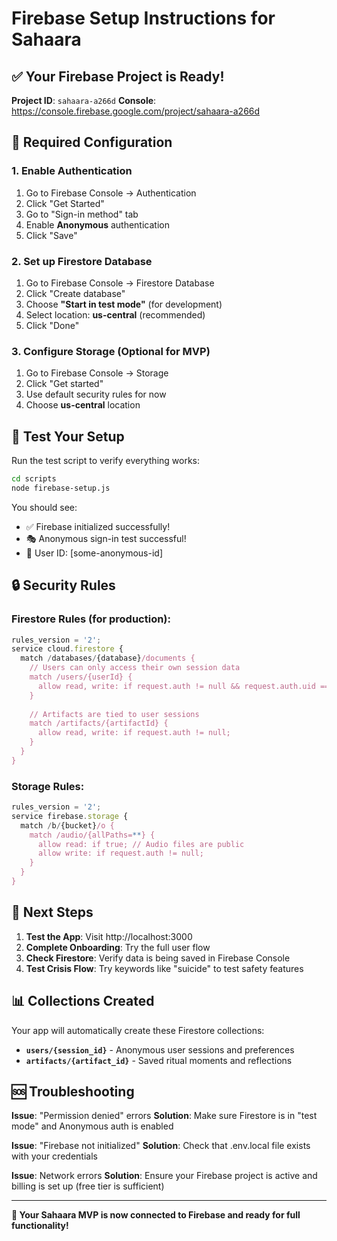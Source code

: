# Firebase Setup Instructions for Sahaara

## ✅ Your Firebase Project is Ready!

**Project ID**: `sahaara-a266d`
**Console**: https://console.firebase.google.com/project/sahaara-a266d

## 🔧 Required Configuration

### 1. Enable Authentication
1. Go to Firebase Console → Authentication
2. Click "Get Started" 
3. Go to "Sign-in method" tab
4. Enable **Anonymous** authentication
5. Click "Save"

### 2. Set up Firestore Database
1. Go to Firebase Console → Firestore Database
2. Click "Create database"
3. Choose **"Start in test mode"** (for development)
4. Select location: **us-central** (recommended)
5. Click "Done"

### 3. Configure Storage (Optional for MVP)
1. Go to Firebase Console → Storage
2. Click "Get started"
3. Use default security rules for now
4. Choose **us-central** location

## 🧪 Test Your Setup

Run the test script to verify everything works:

```bash
cd scripts
node firebase-setup.js
```

You should see:
- ✅ Firebase initialized successfully!
- 🎭 Anonymous sign-in test successful!
- 👤 User ID: [some-anonymous-id]

## 🔒 Security Rules

### Firestore Rules (for production):
```javascript
rules_version = '2';
service cloud.firestore {
  match /databases/{database}/documents {
    // Users can only access their own session data
    match /users/{userId} {
      allow read, write: if request.auth != null && request.auth.uid == userId;
    }
    
    // Artifacts are tied to user sessions
    match /artifacts/{artifactId} {
      allow read, write: if request.auth != null;
    }
  }
}
```

### Storage Rules:
```javascript
rules_version = '2';
service firebase.storage {
  match /b/{bucket}/o {
    match /audio/{allPaths=**} {
      allow read: if true; // Audio files are public
      allow write: if request.auth != null;
    }
  }
}
```

## 🚀 Next Steps

1. **Test the App**: Visit http://localhost:3000
2. **Complete Onboarding**: Try the full user flow
3. **Check Firestore**: Verify data is being saved in Firebase Console
4. **Test Crisis Flow**: Try keywords like "suicide" to test safety features

## 📊 Collections Created

Your app will automatically create these Firestore collections:

- **`users/{session_id}`** - Anonymous user sessions and preferences
- **`artifacts/{artifact_id}`** - Saved ritual moments and reflections

## 🆘 Troubleshooting

**Issue**: "Permission denied" errors
**Solution**: Make sure Firestore is in "test mode" and Anonymous auth is enabled

**Issue**: "Firebase not initialized"
**Solution**: Check that .env.local file exists with your credentials

**Issue**: Network errors
**Solution**: Ensure your Firebase project is active and billing is set up (free tier is sufficient)

---

**🎉 Your Sahaara MVP is now connected to Firebase and ready for full functionality!**

